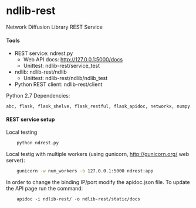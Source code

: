 # ndlib-rest
Network Diffusion Library REST Service

#### Tools
* REST service: ndrest.py
  * Web API docs: http://127.0.0.1:5000/docs
  * Unittest: ndlib-rest/service_test
* ndlib: ndlib-rest/ndlib
  * Unittest: ndlib-rest/ndlib/ndlib_test
* Python REST client: ndlib-rest/client

Python 2.7 Dependencies:

    abc, flask, flask_shelve, flask_restful, flask_apidoc, networkx, numpy

#### REST service setup
Local testing
```bash
    python ndrest.py
```

Local testig with multiple workers (using gunicorn, http://gunicorn.org/ web server):
```bash
    gunicorn -w num_workers -b 127.0.0.1:5000 ndrest:app
```

In order to change the binding IP/port modify the apidoc.json file.
To update the API page run the command:
```
    apidoc -i ndlib-rest/ -o ndlib-rest/static/docs
```
